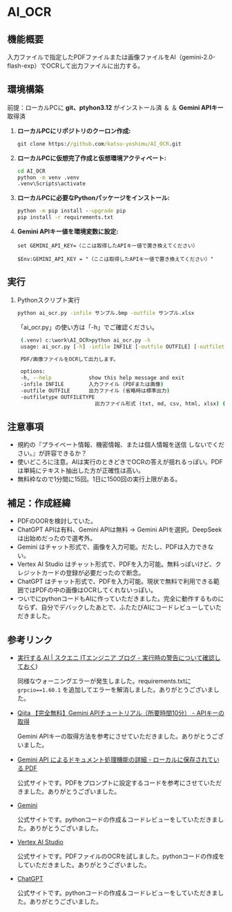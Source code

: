 # AI_OCR

## 機能概要

入力ファイルで指定したPDFファイルまたは画像ファイルをAI（gemini-2.0-flash-exp）でOCRして出力ファイルに出力する。

## 環境構築

前提：ローカルPCに **git、ptyhon3.12** がインストール済 ＆  ＆ **Gemini APIキー** 取得済

1. **ローカルPCにリポジトリのクーロン作成:**

   ```cmd
   git clone https://github.com/katsu-yoshimu/AI_OCR.git
   ```

2. **ローカルPCに仮想完了作成と仮想環境アクティベート:**

   ```cmd
   cd AI_OCR
   python -m venv .venv
   .venv\Scripts\activate
   ```

3. **ローカルPCに必要なPythonパッケージをインストール:**

   ```cmd
   python -m pip install --upgrade pip
   pip install -r requirements.txt
   ```

4. **Gemini APIキー値を環境変数に設定:**

   ```cmd:コマンドプロンプト
   set GEMINI_API_KEY=（ここは取得したAPIキー値で置き換えてください）
   ```

   ```PowerShell:PowerShell
   $Env:GEMINI_API_KEY = "（ここは取得したAPIキー値で置き換えてください）"
   ```

## 実行

1. Pythonスクリプト実行

   ```cmd
   python ai_ocr.py -infile サンプル.bmp -outfile サンプル.xlsx
   ```

    「ai_ocr.py」の使い方は「-h」でご確認ください。

   ```cmd
    (.venv) c:\work\AI_OCR>python ai_ocr.py -h
    usage: ai_ocr.py [-h] -infile INFILE [-outfile OUTFILE] [-outfiletype OUTFILETYPE]

    PDF/画像ファイルをOCRして出力します。

    options:
    -h, --help            show this help message and exit
    -infile INFILE        入力ファイル (PDFまたは画像)
    -outfile OUTFILE      出力ファイル (省略時は標準出力)
    -outfiletype OUTFILETYPE
                            出力ファイル形式 (txt, md, csv, html, xlsx) (省略時は出力ファイルの拡張子)
   ```

## 注意事項

- 規約の『プライベート情報、機密情報、または個人情報を送信 しないでください。』が許容できるか？
- 使いどころに注意。AIは実行のときどきでOCRの答えが揺れるっぽい。PDFは単純にテキスト抽出した方が正確性は高い。
- 無料枠なので1分間に15回。1日に1500回の実行上限がある。

## 補足：作成経緯

- PDFのOORを検討していた。
- ChatGPT APIは有料、Gemini APIは無料 → Gemini APIを選択。DeepSeekは出始めだったので選考外。
- Gemini はチャット形式で、画像を入力可能。だたし、PDFは入力できない。
- Vertex AI Studio はチャット形式で、PDFを入力可能。無料っぽいけど、クレジットカードの登録が必要だったので断念。
- ChatGPT はチャット形式で、PDFを入力可能。現状で無料で利用できる範囲ではPDFの中の画像はOCRしてくれないっぽい。
- ついでにpythonコードもAIに作っていただきました。完全に動作するものにならず、自分でデバックしたあとで、ふたたびAIにコードレビューしていただきました。

## 参考リンク

- [実行する AI | スクエニ ITエンジニア ブログ - 実行時の警告について確認しておく](https://blog.jp.square-enix.com/iteng-blog/posts/00095-vertexai-fcalling/#%E5%AE%9F%E8%A1%8C%E6%99%82%E3%81%AE%E8%AD%A6%E5%91%8A%E3%81%AB%E3%81%A4%E3%81%84%E3%81%A6%E7%A2%BA%E8%AA%8D%E3%81%97%E3%81%A6%E3%81%8A%E3%81%8F))

  同様なウォーニングエラーが発生しました。requirements.txtに `grpcio==1.60.1` を追加してエラーを解消しました。ありがとうございました。

- [Qiita 【完全無料】Gemini APIチュートリアル（所要時間10分） - APIキーの取得](https://qiita.com/zukki2/items/10bfeb1c4330aa18ff87#step1api%E3%82%AD%E3%83%BC%E3%81%AE%E5%8F%96%E5%BE%97)

    Gemini APIキーの取得方法を参考にさせていただきました。ありがとうございました。

- [Gemini API によるドキュメント処理機能の詳細 - ローカルに保存されている
 PDF](https://ai.google.dev/gemini-api/docs/document-processing?hl=ja&lang=python#local-pdfs)

    公式サイトです。PDFをプロンプトに設定するコードを参考にさせていただきました。ありがとうございました。

- [Gemini](https://gemini.google.com/)

    公式サイトです。pythonコードの作成＆コードレビューをしていただきました。ありがとうございました。

- [Vertex AI Studio](https://cloud.google.com/generative-ai-studio?hl=ja)

    公式サイトです。PDFファイルのOCRを試しました。pythonコードの作成をしていただきました。ありがとうございました。

- [ChatGPT](https://chatgpt.com/)

    公式サイトです。pythonコードの作成＆コードレビューをしていただきました。ありがとうございました。
